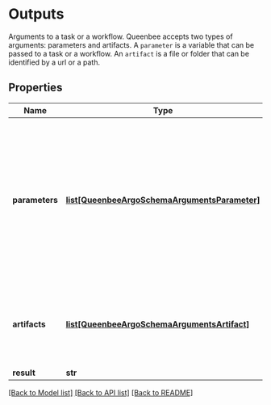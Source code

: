# Outputs

Arguments to a task or a workflow.  Queenbee accepts two types of arguments: parameters and artifacts. A ``parameter`` is a variable that can be passed to a task or a workflow. An ``artifact`` is a file or folder that can be identified by a url or a path.
## Properties
Name | Type | Description | Notes
------------ | ------------- | ------------- | -------------
**parameters** | [**list[QueenbeeArgoSchemaArgumentsParameter]**](QueenbeeArgoSchemaArgumentsParameter.md) | Parameters is the list of input parameters to pass to the task or workflow. A parameter can have a default value which will be overwritten if an input value is provided. | [optional] 
**artifacts** | [**list[QueenbeeArgoSchemaArgumentsArtifact]**](QueenbeeArgoSchemaArgumentsArtifact.md) | Artifacts is the list of file and folder arguments to pass to the task or workflow. | [optional] 
**result** | **str** |  | [optional] 

[[Back to Model list]](../README.md#documentation-for-models) [[Back to API list]](../README.md#documentation-for-api-endpoints) [[Back to README]](../README.md)


